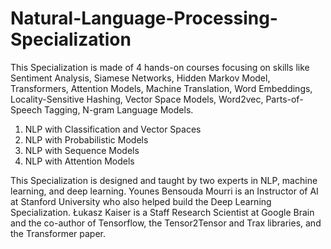 # Natural-Language-Processing-Specialization
This Specialization is made of 4 hands-on courses focusing on skills like Sentiment Analysis, Siamese Networks, Hidden Markov Model, Transformers, Attention Models, Machine Translation, Word Embeddings, Locality-Sensitive Hashing, Vector Space Models, Word2vec, Parts-of-Speech Tagging, N-gram Language Models.
1. NLP with Classification and Vector Spaces
2. NLP with Probabilistic Models
3. NLP with Sequence Models
4. NLP with Attention Models  

This Specialization is designed and taught by two experts in NLP, machine learning, and deep learning. Younes Bensouda Mourri is an Instructor of AI at Stanford University who also helped build the Deep Learning Specialization. Łukasz Kaiser is a Staff Research Scientist at Google Brain and the co-author of Tensorflow, the Tensor2Tensor and Trax libraries, and the Transformer paper.
